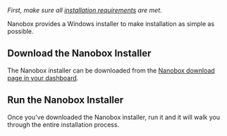 *First, make sure all [installation requirements](/install/requirements/) are met.*

Nanobox provides a Windows installer to make installation as simple as possible.

## Download the Nanobox Installer
The Nanobox installer can be downloaded from the [Nanobox download page in your dashboard](https://dashboard.nanobox.io/download).

## Run the Nanobox Installer
Once you've downloaded the Nanobox installer, run it and it will walk you through the entire installation process.
